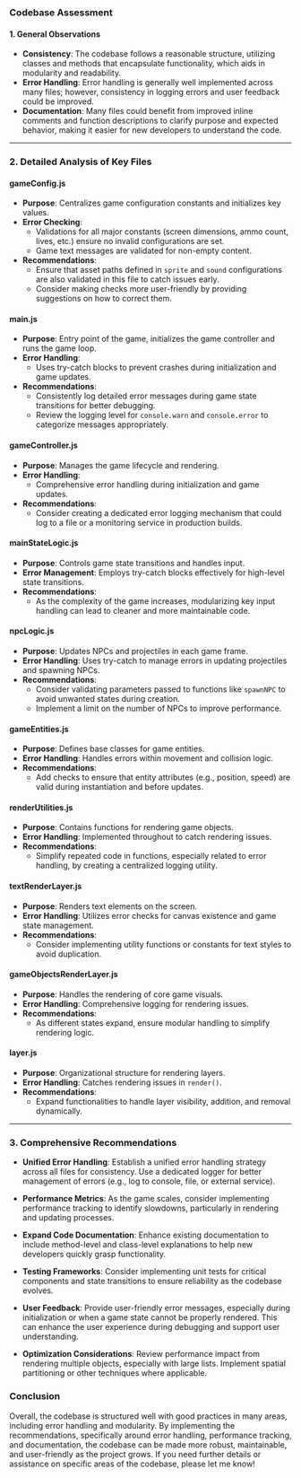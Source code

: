 ### Codebase Assessment

#### **1. General Observations**
- **Consistency**: The codebase follows a reasonable structure, utilizing classes and methods that encapsulate functionality, which aids in modularity and readability.
- **Error Handling**: Error handling is generally well implemented across many files; however, consistency in logging errors and user feedback could be improved.
- **Documentation**: Many files could benefit from improved inline comments and function descriptions to clarify purpose and expected behavior, making it easier for new developers to understand the code.

---

### **2. Detailed Analysis of Key Files**

#### **gameConfig.js**
- **Purpose**: Centralizes game configuration constants and initializes key values.
- **Error Checking**:
  - Validations for all major constants (screen dimensions, ammo count, lives, etc.) ensure no invalid configurations are set.
  - Game text messages are validated for non-empty content.
- **Recommendations**:
  - Ensure that asset paths defined in `sprite` and `sound` configurations are also validated in this file to catch issues early.
  - Consider making checks more user-friendly by providing suggestions on how to correct them.

#### **main.js**
- **Purpose**: Entry point of the game, initializes the game controller and runs the game loop.
- **Error Handling**:
  - Uses try-catch blocks to prevent crashes during initialization and game updates.
- **Recommendations**:
  - Consistently log detailed error messages during game state transitions for better debugging.
  - Review the logging level for `console.warn` and `console.error` to categorize messages appropriately.

#### **gameController.js**
- **Purpose**: Manages the game lifecycle and rendering.
- **Error Handling**:
  - Comprehensive error handling during initialization and game updates.
- **Recommendations**:
  - Consider creating a dedicated error logging mechanism that could log to a file or a monitoring service in production builds.

#### **mainStateLogic.js**
- **Purpose**: Controls game state transitions and handles input.
- **Error Management**: Employs try-catch blocks effectively for high-level state transitions.
- **Recommendations**:
  - As the complexity of the game increases, modularizing key input handling can lead to cleaner and more maintainable code.

#### **npcLogic.js**
- **Purpose**: Updates NPCs and projectiles in each game frame.
- **Error Handling**: Uses try-catch to manage errors in updating projectiles and spawning NPCs.
- **Recommendations**:
  - Consider validating parameters passed to functions like `spawnNPC` to avoid unwanted states during creation.
  - Implement a limit on the number of NPCs to improve performance.

#### **gameEntities.js**
- **Purpose**: Defines base classes for game entities.
- **Error Handling**: Handles errors within movement and collision logic.
- **Recommendations**:
  - Add checks to ensure that entity attributes (e.g., position, speed) are valid during instantiation and before updates.

#### **renderUtilities.js**
- **Purpose**: Contains functions for rendering game objects.
- **Error Handling**: Implemented throughout to catch rendering issues.
- **Recommendations**:
  - Simplify repeated code in functions, especially related to error handling, by creating a centralized logging utility.

#### **textRenderLayer.js**
- **Purpose**: Renders text elements on the screen.
- **Error Handling**: Utilizes error checks for canvas existence and game state management.
- **Recommendations**:
  - Consider implementing utility functions or constants for text styles to avoid duplication.

#### **gameObjectsRenderLayer.js**
- **Purpose**: Handles the rendering of core game visuals.
- **Error Handling**: Comprehensive logging for rendering issues.
- **Recommendations**:
  - As different states expand, ensure modular handling to simplify rendering logic.

#### **layer.js**
- **Purpose**: Organizational structure for rendering layers.
- **Error Handling**: Catches rendering issues in `render()`.
- **Recommendations**:
  - Expand functionalities to handle layer visibility, addition, and removal dynamically.

---

### **3. Comprehensive Recommendations**
- **Unified Error Handling**: Establish a unified error handling strategy across all files for consistency. Use a dedicated logger for better management of errors (e.g., log to console, file, or external service).

- **Performance Metrics**: As the game scales, consider implementing performance tracking to identify slowdowns, particularly in rendering and updating processes.

- **Expand Code Documentation**: Enhance existing documentation to include method-level and class-level explanations to help new developers quickly grasp functionality.

- **Testing Frameworks**: Consider implementing unit tests for critical components and state transitions to ensure reliability as the codebase evolves.

- **User Feedback**: Provide user-friendly error messages, especially during initialization or when a game state cannot be properly rendered. This can enhance the user experience during debugging and support user understanding.

- **Optimization Considerations**: Review performance impact from rendering multiple objects, especially with large lists. Implement spatial partitioning or other techniques where applicable.

### Conclusion
Overall, the codebase is structured well with good practices in many areas, including error handling and modularity. By implementing the recommendations, specifically around error handling, performance tracking, and documentation, 
the codebase can be made more robust, maintainable, and user-friendly as the project grows. If you need further details or assistance on specific areas of the codebase, please let me know!